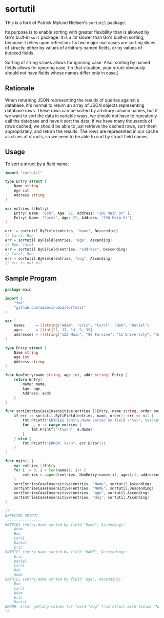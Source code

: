 # sortutil

This is a fork of Patrick Mylund Nielsen's `sortutil` package.

Its purpose is to enable sorting with greater flexibility than is allowed by
Go's built-in `sort` package. It is a _lot_ slower than Go's built-in sorting,
because it relies upon reflection. Its two major use cases are sorting slices of
structs: either by values of arbitrary named fields, or by values of indexed
fields.

Sorting of string values allows for ignoring case. Also, sorting by named fields
allows for ignoring case. (In that situation, your struct obviously should not
have fields whose names differ only in case.)

## Rationale
When returning JSON representing the results of queries against a database, it's
normal to return an array of JSON objects representing database rows. These rows
can be sorted by arbitrary column names, but if we want to sort the data in
variable ways, we should not have to repeatedly call the database and have it
sort the data; if we have many thousands of rows cached, we should be able to
just retrieve the cached rows, sort them appropriately, and return the results.
The rows are represented in our cache as slices of structs, so we need to be
able to sort by struct field names.

## Usage

To sort a struct by a field name:
```Go
import "sortutil"

type Entry struct {
    Name string
    Age int
    Address string
}

var entries []Entry{
    Entry{ Name: "Bob", Age: 21, Address: "100 Main St" },
    Entry{ Name: "Carol", Age: 22, Address: "200 Main St"},
}

err := sortutil.ByField(entries, "Name", Descending)
// Carol, Bob
err = sortutil.ByField(entries, "Age", Ascending)
// Bob, Carol
err = sortutil.ByCiField(entries, "address", Descending)
// Carol, Bob
err = sortutil.ByField(entries, "dog", Ascending)
// err is not nil
```

## Sample Program
```Go
package main

import (
    "fmt"
    "github.com/adamvinueza/sortutil"
)

var (
	names     = []string{"Adam", "Eric", "Carol", "Bob", "Daniel"}
	ages      = []int{21, 33, 14, 9, 39}
	addresses = []string{"123 Main", "88 Farview", "11 University", "Johnson Lane", "98 Varsity"}
)

type Entry struct {
    Name string
    Age int
    Address string
}

func NewEntry(name string, age int, addr string) Entry {
    return Entry{
        Name: name,
        Age: age,
        Address: addr,
    }
}

func sortEntriesCaseInsensitive(entries []Entry, name string, order sortutil.Order) {
    if err := sortutil.ByCiField(entries, name, order); err == nil {
        fmt.Printf("ENTRIES (entry.Name sorted by field \"%s\", %s):\n", name, order)
        for _, e := range entries {
            fmt.Printf("\t%s\n", e.Name)
        }
    } else {
        fmt.Printf("ERROR: %s\n", err.Error())
    }
}

func main() {
	var entries []Entry
	for i := 0; i < len(names); i++ {
		entries = append(entries, NewEntry(names[i], ages[i], addresses[i]))
	}
    sortEntriesCaseInsensitive(entries, "Name", sortutil.Ascending)
    sortEntriesCaseInsensitive(entries, "NAME", sortutil.Descending)
    sortEntriesCaseInsensitive(entries, "age", sortutil.Ascending)
    sortEntriesCaseInsensitive(entries, "dog", sortutil.Ascending)
}

/*
EXPECTED OUTPUT:
----------------
ENTRIES (entry.Name sorted by field "Name", Ascending):
	Adam
	Bob
	Carol
	Daniel
	Eric
ENTRIES (entry.Name sorted by field "NAME", Descending):
	Eric
	Daniel
	Carol
	Bob
	Adam
ENTRIES (entry.Name sorted by field "age", Ascending):
	Bob
	Carol
	Adam
	Eric
	Daniel
ERROR: error getting values for field "dog" from struct with fields "Name","Age","Address": reflected value is invalid
*/
```
